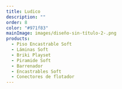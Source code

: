 ```yaml
---
title: Ludico
description: ""
order: 8
color: "#971f83"
mainImage: images/diseño-sin-título-2-.png
products:
  - Piso Encastrable Soft
  - Láminas Soft
  - Briki Playset
  - Piramide Soft
  - Barrenador
  - Encastrables Soft
  - Conectores de flotador
---
```

